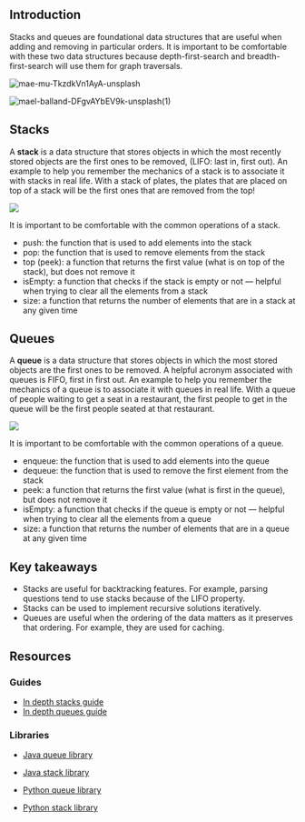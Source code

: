## Introduction

Stacks and queues are foundational data structures that are useful when adding and removing in particular orders. It is important to be comfortable with these two data structures because depth-first-search and breadth-first-search will use them for graph traversals.

![mae-mu-TkzdkVn1AyA-unsplash](https://user-images.githubusercontent.com/60195141/199292652-536c3290-d2ff-43db-9de1-7763a47a9c23.jpg)

![mael-balland-DFgvAYbEV9k-unsplash(1)](https://user-images.githubusercontent.com/60195141/199292459-0efce999-e625-462b-8b43-66bec75f9ccb.jpg)

## Stacks
A **stack** is a data structure that stores objects in which the most recently stored objects are the first ones to be removed, (LIFO: last in, first out). An example to help you remember the mechanics of a stack is to associate it with stacks in real life. With a stack of plates, the plates that are placed on top of a stack will be the first ones that are removed from the top!

![](https://i.imgur.com/qMSmxsa.png)

It is important to be comfortable with the common operations of a stack.
* push: the function that is used to add elements into the stack
* pop: the function that is used to remove elements from the stack
* top (peek): a function that returns the first value (what is on top of the stack), but does not remove it
* isEmpty: a function that checks if the stack is empty or not — helpful when trying to clear all the elements from a stack
* size: a function that returns the number of elements that are in a stack at any given time

## Queues
A **queue** is a data structure that stores objects in which the most stored objects are the first ones to be removed. A helpful acronym associated with queues is FIFO, first in first out. An example to help you remember the mechanics of a queue is to associate it with queues in real life. With a queue of people waiting to get a seat in a restaurant, the first people to get in the queue will be the first people seated at that restaurant.

![](https://i.imgur.com/NKuZd0s.png)

It is important to be comfortable with the common operations of a queue.

* enqueue: the function that is used to add elements into the queue
* dequeue: the function that is used to remove the first element from the stack
* peek: a function that returns the first value (what is first in the queue), but does not remove it
* isEmpty: a function that checks if the queue is empty or not — helpful when trying to clear all the elements from a queue
* size: a function that returns the number of elements that are in a queue at any given time

## Key takeaways
* Stacks are useful for backtracking features. For example, parsing questions tend to use stacks because of the LIFO property.
* Stacks can be used to implement recursive solutions iteratively.
* Queues are useful when the ordering of the data matters as it preserves that ordering. For example, they are used for caching.

## Resources
### Guides
* [In depth stacks guide](https://medium.com/basecs/stacks-and-overflows-dbcf7854dc67)
* [In depth queues guide](https://medium.com/basecs/to-queue-or-not-to-queue-2653bcde5b04)

### Libraries
* [Java queue library](https://docs.oracle.com/javase/7/docs/api/java/util/Queue.html)
* [Java stack library](https://docs.oracle.com/javase/7/docs/api/java/util/Stack.html)

* [Python queue library](https://docs.python.org/2/tutorial/datastructures.html#using-lists-as-queues)
* [Python stack library](https://docs.python.org/2/tutorial/datastructures.html#using-lists-as-stacks)
